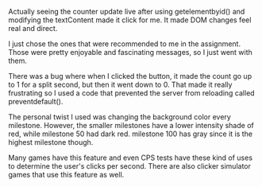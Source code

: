 Actually seeing the counter update live after using getelementbyid() and modifying the textContent made it click for me. It made DOM changes feel real and direct.

I just chose the ones that were recommended to me in the assignment. Those were pretty enjoyable and fascinating messages, so I just went with them.

There was a bug where when I clicked the button, it made the count go up to 1 for a split second, but then it went down to 0. That made it really frustrating so I used a code that prevented the server from reloading called preventdefault().

The personal twist I used was changing the background color every milestone. However, the smaller milestones have a lower intensity shade of red, while milestone 50 had dark red. milestone 100 has gray since it is the highest milestone though.

Many games have this feature and even CPS tests have these kind of uses to determine the user's clicks per second. There are also clicker simulator games that use this feature as well.

